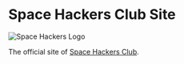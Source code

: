 # Space Hackers Club Site

![Space Hackers Logo](http://spacehackers.club/static/logo.4f476405.png)

The official site of [Space Hackers Club](https://spacehackers.club).